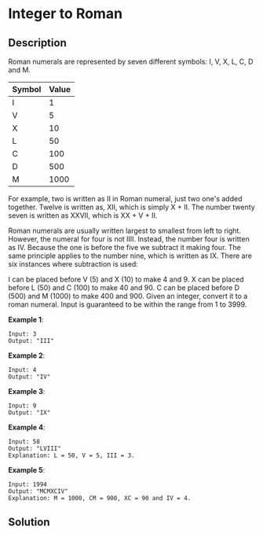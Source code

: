 # Integer to Roman

## Description

Roman numerals are represented by seven different symbols: I, V, X, L, C, D and M.

Symbol       |Value
-------------|-----
I            |1
V            |5
X            |10
L            |50
C            |100
D            |500
M            |1000

For example, two is written as II in Roman numeral, just two one's added together. Twelve is written as, XII, which is simply X + II. The number twenty seven is written as XXVII, which is XX + V + II.

Roman numerals are usually written largest to smallest from left to right. However, the numeral for four is not IIII. Instead, the number four is written as IV. Because the one is before the five we subtract it making four. The same principle applies to the number nine, which is written as IX. There are six instances where subtraction is used:

I can be placed before V (5) and X (10) to make 4 and 9. 
X can be placed before L (50) and C (100) to make 40 and 90. 
C can be placed before D (500) and M (1000) to make 400 and 900.
Given an integer, convert it to a roman numeral. Input is guaranteed to be within the range from 1 to 3999.

**Example 1**:

```
Input: 3
Output: "III"
```

**Example 2**:

```
Input: 4
Output: "IV"
```

**Example 3**:

```
Input: 9
Output: "IX"
```

**Example 4**:

```
Input: 58
Output: "LVIII"
Explanation: L = 50, V = 5, III = 3.
```

**Example 5**:

```
Input: 1994
Output: "MCMXCIV"
Explanation: M = 1000, CM = 900, XC = 90 and IV = 4.
```

## Solution
